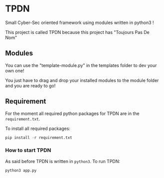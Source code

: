 # TPDN
Small Cyber-Sec oriented framework using modules written in python3 !

This project is called TPDN because this project has "Toujours Pas De Nom"

## Modules
You can use the "template-module.py" in the templates folder to dev your own one!

You just have to drag and drop your installed modules to the module folder and you are ready to go!

## Requirement
For the moment all required python packages for TPDN are in the `requirement.txt`.

To install all required packages:
```python
pip install -r requirement.txt
```
### How to start TPDN
As said before TPDN is written in `python3`.
To run TPDN:
```python
python3 app.py
```
